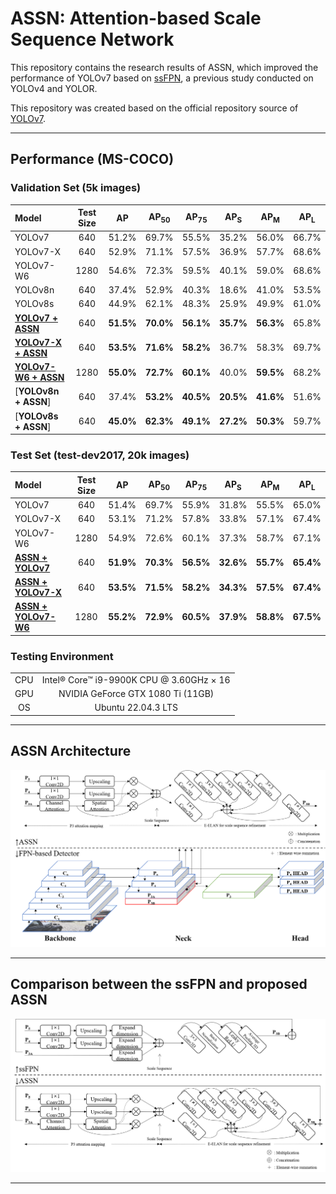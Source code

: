 # ASSN: Attention-based Scale Sequence Network

This repository contains the research results of ASSN, which improved the performance of YOLOv7 based on [ssFPN](https://github.com/smu-ivpl/ssFPN), a previous study conducted on YOLOv4 and YOLOR.

This repository was created based on the official repository source of [YOLOv7](https://github.com/WongKinYiu/yolov7).

----------------------------
## Performance (MS-COCO)
### Validation Set (5k images)
| Model | Test Size | AP | AP<sub>50</sub> | AP<sub>75</sub> | AP<sub>S</sub> | AP<sub>M</sub> | AP<sub>L</sub> |
| :-- | :-: | :-: | :-: | :-: | :-: | :-: | :-: |
| YOLOv7 | 640 | 51.2% | 69.7% | 55.5% | 35.2% | 56.0% | 66.7% |
| YOLOv7-X | 640 | 52.9% | 71.1% | 57.5% | 36.9% | 57.7% | 68.6% |
| YOLOv7-W6 | 1280 | 54.6% | 72.3% | 59.5% | 40.1% | 59.0% | 68.6% |
| YOLOv8n | 640 | 37.4% | 52.9% | 40.3% | 18.6% | 41.0% | 53.5% |
| YOLOv8s | 640 | 44.9% | 62.1% | 48.3% | 25.9% | 49.9% | 61.0% |
| [**YOLOv7 + ASSN**](https://drive.google.com/file/d/1oWQaeN-RIJINg4onkJafDyoPVq9UohcG/view?usp=drive_link) | 640 | **51.5%** | **70.0%** | **56.1%** | **35.7%** | **56.3%** | 65.8% |
| [**YOLOv7-X + ASSN**](https://drive.google.com/file/d/1KzQpplxyk3vRcP_K1CNOc0LNaVcazBfD/view?usp=drive_link) | 640 | **53.5%** | **71.6%** | **58.2%** | 36.7% | 58.3% | 69.7% |
| [**YOLOv7-W6 + ASSN**](https://drive.google.com/file/d/1a0i74WuVH5ZM9AHLDLhwq6zFUNX89RHG/view?usp=drive_link) | 1280 | **55.0%** | **72.7%** | **60.1%** | 40.0% | **59.5%** | 68.2% |
| [**YOLOv8n + ASSN**] | 640 | 37.4% | **53.2%** | **40.5%** | **20.5%** | **41.6%** | 51.6% |
| [**YOLOv8s + ASSN**] | 640 | **45.0%** | **62.3%** | **49.1%** | **27.2%** | **50.3%** | 59.7% |
### Test Set (test-dev2017, 20k images)
| Model | Test Size | AP | AP<sub>50</sub> | AP<sub>75</sub> | AP<sub>S</sub> | AP<sub>M</sub> | AP<sub>L</sub> |
| :-- | :-: | :-: | :-: | :-: | :-: | :-: | :-: |
| YOLOv7 | 640 | 51.4% | 69.7% | 55.9% | 31.8% | 55.5% | 65.0% |
| YOLOv7-X | 640 | 53.1% | 71.2% | 57.8% | 33.8% | 57.1% | 67.4% |
| YOLOv7-W6 | 1280 | 54.9% | 72.6% | 60.1% | 37.3% | 58.7% | 67.1% |
| [**ASSN + YOLOv7**](https://drive.google.com/file/d/1oWQaeN-RIJINg4onkJafDyoPVq9UohcG/view?usp=drive_link) | 640 | **51.9%** | **70.3%** | **56.5%** | **32.6%** | **55.7%** | **65.4%** |
| [**ASSN + YOLOv7-X**](https://drive.google.com/file/d/1KzQpplxyk3vRcP_K1CNOc0LNaVcazBfD/view?usp=drive_link) | 640 | **53.5%** | **71.5%** | **58.2%** | **34.3%** | **57.5%** | **67.4%** |
| [**ASSN + YOLOv7-W6**](https://drive.google.com/file/d/1a0i74WuVH5ZM9AHLDLhwq6zFUNX89RHG/view?usp=drive_link) | 1280 | **55.2%** | **72.9%** | **60.5%** | **37.9%** | **58.8%** | **67.5%** |
### Testing Environment
|||
| :-: | :-: |
| CPU | Intel® Core™ i9-9900K CPU @ 3.60GHz × 16 |
| GPU | NVIDIA GeForce GTX 1080 Ti (11GB) |
| OS | Ubuntu 22.04.3 LTS |
----------------------------
## ASSN Architecture
![architecture](figure/architecture.png)

----------------------------
## Comparison between the ssFPN and proposed ASSN
![comparison](figure/comparison.png)
***

